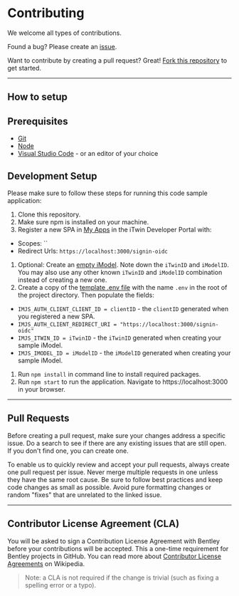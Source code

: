 # Contributing

We welcome all types of contributions.

Found a bug? Please create an [issue](https://github.com/iTwin/{FIXME}/issues).

Want to contribute by creating a pull request? Great! [Fork this repository](https://docs.github.com/en/github/collaborating-with-issues-and-pull-requests/working-with-forks) to get started.

---

## How to setup

## Prerequisites

- [Git](https://git-scm.com/)
- [Node](https://nodejs.org/en/)
- [Visual Studio Code](https://code.visualstudio.com/) - or an editor of your choice

## Development Setup

Please make sure to follow these steps for running this code sample application:

1. Clone this repository.
1. Make sure npm is installed on your machine.
1. Register a new SPA in [My Apps](https://developer.bentley.com/my-apps/) in the iTwin Developer Portal with:
  - Scopes: ``
  - Redirect Urls: `https://localhost:3000/signin-oidc`
1. Optional: Create an [empty iModel](https://developer.bentley.com/my-imodels/). Note down the `iTwinID` and `iModelID`. You may also use any other known `iTwinID` and `iModelID` combination instead of creating a new one.
1. Create a copy of the [template .env file](/.env.template) with the name `.env` in the root of the project directory. Then populate the fields:
  - `IMJS_AUTH_CLIENT_CLIENT_ID = clientID` - the `clientID` generated when you registered a new SPA.
  - `IMJS_AUTH_CLIENT_REDIRECT_URI = "https://localhost:3000/signin-oidc"`
  - `IMJS_ITWIN_ID = iTwinID` - the `iTwinID` generated when creating your sample iModel.
  - `IMJS_IMODEL_ID = iModelID` - the `iModelID` generated when creating your sample iModel.
1. Run `npm install` in command line to install required packages.
1. Run `npm start` to run the application. Navigate to https://localhost:3000 in your browser.

---

## Pull Requests

Before creating a pull request, make sure your changes address a specific issue. Do a search to see if there are any existing issues that are still open. If you don't find one, you can create one.

To enable us to quickly review and accept your pull requests, always create one pull request per issue. Never merge multiple requests in one unless they have the same root cause. Be sure to follow best practices and keep code changes as small as possible. Avoid pure formatting changes or random "fixes" that are unrelated to the linked issue.

---

## Contributor License Agreement (CLA)

You will be asked to sign a Contribution License Agreement with Bentley before your contributions will be accepted.
This a one-time requirement for Bentley projects in GitHub.
You can read more about [Contributor License Agreements](https://en.wikipedia.org/wiki/Contributor_License_Agreement) on Wikipedia.

> Note: a CLA is not required if the change is trivial (such as fixing a spelling error or a typo).
